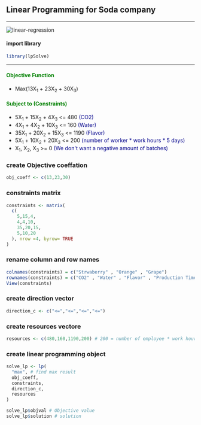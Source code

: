 ## Linear Programming for Soda company 
---

![linear-regression](https://user-images.githubusercontent.com/42017072/117209027-7f103880-adfe-11eb-9151-4ee9b00e9b9e.png)


#### import library

```R
library(lpSolve)
```
---

#### <span style="color:Green">Objective Function</span>
- Max(13X<sub>1</sub> + 23X<sub>2</sub> + 30X<sub>3</sub>)

#### <span style="color:Green"> Subject to (Constraints)</span>
- 5X<sub>1</sub> + 15X<sub>2</sub> + 4X<sub>3</sub> <= 480 <span style="color:darkblue">(CO2)</span> 
- 4X<sub>1</sub> + 4X<sub>2</sub> + 10X<sub>3</sub> <= 160 <span style="color:darkblue">(Water)</span> 
- 35X<sub>1</sub> + 20X<sub>2</sub> + 15X<sub>3</sub> <= 1190 <span style="color:darkblue">(Flavor)</span> 
- 5X<sub>1</sub> + 10X<sub>2</sub> + 20X<sub>3</sub> <= 200 <span style="color:darkblue"> (number of worker * work hours * 5 days)</span> 
- X<sub>1</sub>, X<sub>2</sub>, X<sub>3</sub> >= 0 <span style="color:darkblue"> (We don't want a negative amount of  batches)</span>




### create Objective coeffation
```R
obj_coeff <- c(13,23,30)
```

### constraints matrix
```R
constraints <- matrix(
  c(
    5,15,4,
    4,4,10,
    35,20,15,
    5,10,20
  ), nrow =4, byrow= TRUE
)
```



### rename column and row names 
```R
colnames(constraints) = c("Strwaberry" , "Orange" , "Grape")
rownames(constraints) = c("CO2" , "Water" , "Flavor" , "Production Time")
View(constraints)

```



### create direction vector
```R
direction_c <- c("<=","<=","<=","<=") 
```

### create resources vectore
```R
resources <- c(480,160,1190,200) # 200 = number of employee * work hours * work day
```

### create linear programming object
```R
solve_lp <- lp(
  "max", # find max result
  obj_coeff,
  constraints,
  direction_c,
  resources
)

```

```R
solve_lp$objval # Objective value
solve_lp$solution # solution 
```


